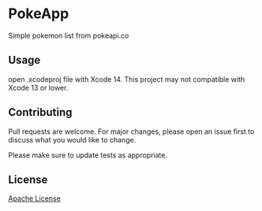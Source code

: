 # PokeApp

Simple pokemon list from pokeapi.co

## Usage

open .xcodeproj file with Xcode 14. 
This project may not compatible with Xcode 13 or lower.

## Contributing

Pull requests are welcome. For major changes, please open an issue first
to discuss what you would like to change.

Please make sure to update tests as appropriate.

## License

[Apache License](https://github.com/farhanpermana/PokeApp/blob/main/LICENSE)
